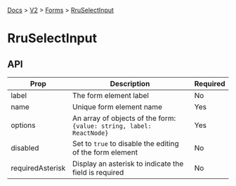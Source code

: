 [Docs](/) > [V2](/docs/v2/get-started) > [Forms](/docs/v2/components/RruForm) > [RruSelectInput](/docs/v2/components/RruSelectInput)


# RruSelectInput

## API

| Prop | Description | Required |
|-|-|-|
| label | The form element label | No |
| name | Unique form element name | Yes |
| options | An array of objects of the form:<br>`{value: string, label: ReactNode}`<br> | Yes |
| disabled | Set to `true` to disable the editing of the form element | No |
| requiredAsterisk | Display an asterisk to indicate the field is required | No |

